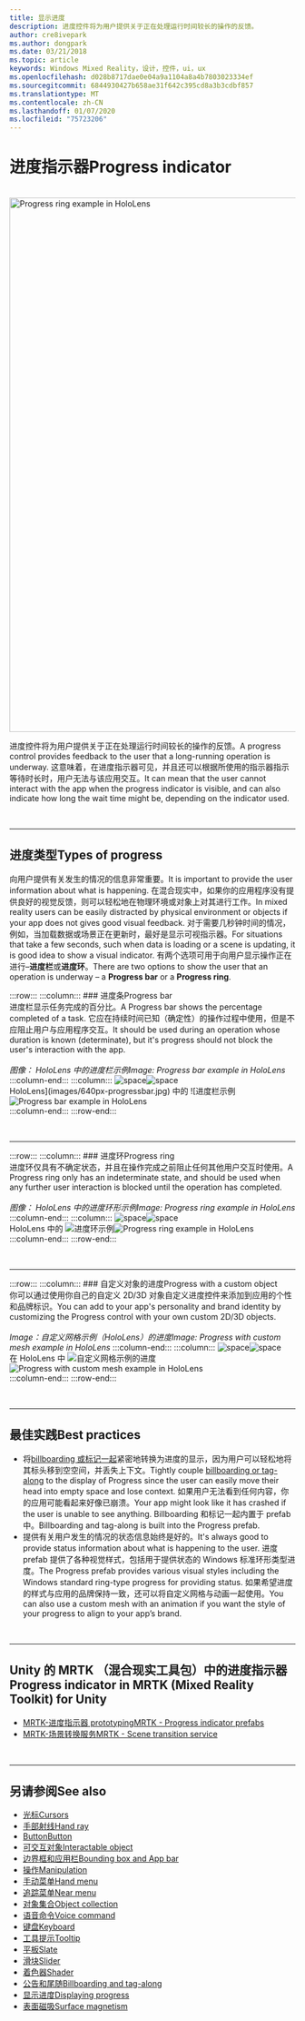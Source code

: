 ```yaml
---
title: 显示进度
description: 进度控件将为用户提供关于正在处理运行时间较长的操作的反馈。
author: cre8ivepark
ms.author: dongpark
ms.date: 03/21/2018
ms.topic: article
keywords: Windows Mixed Reality，设计，控件，ui，ux
ms.openlocfilehash: d028b8717dae0e04a9a1104a8a4b7803023334ef
ms.sourcegitcommit: 6844930427b658ae31f642c395cd8a3b3cdbf857
ms.translationtype: MT
ms.contentlocale: zh-CN
ms.lasthandoff: 01/07/2020
ms.locfileid: "75723206"
---
```

# <a name="progress-indicator"></a><span data-ttu-id="cc6ab-104">进度指示器</span><span class="sxs-lookup"><span data-stu-id="cc6ab-104">Progress indicator</span></span>

<br>

<img src="images/UX/MRTK_ProgressIndicator.gif" alt="Progress ring example in HoloLens" width="940px">

<span data-ttu-id="cc6ab-105">进度控件将为用户提供关于正在处理运行时间较长的操作的反馈。</span><span class="sxs-lookup"><span data-stu-id="cc6ab-105">A progress control provides feedback to the user that a long-running operation is underway.</span></span> <span data-ttu-id="cc6ab-106">这意味着，在进度指示器可见，并且还可以根据所使用的指示器指示等待时长时，用户无法与该应用交互。</span><span class="sxs-lookup"><span data-stu-id="cc6ab-106">It can mean that the user cannot interact with the app when the progress indicator is visible, and can also indicate how long the wait time might be, depending on the indicator used.</span></span>

<br>

---

## <a name="types-of-progress"></a><span data-ttu-id="cc6ab-107">进度类型</span><span class="sxs-lookup"><span data-stu-id="cc6ab-107">Types of progress</span></span>

<span data-ttu-id="cc6ab-108">向用户提供有关发生的情况的信息非常重要。</span><span class="sxs-lookup"><span data-stu-id="cc6ab-108">It is important to provide the user information about what is happening.</span></span> <span data-ttu-id="cc6ab-109">在混合现实中，如果你的应用程序没有提供良好的视觉反馈，则可以轻松地在物理环境或对象上对其进行工作。</span><span class="sxs-lookup"><span data-stu-id="cc6ab-109">In mixed reality users can be easily distracted by physical environment or objects if your app does not gives good visual feedback.</span></span> <span data-ttu-id="cc6ab-110">对于需要几秒钟时间的情况，例如，当加载数据或场景正在更新时，最好是显示可视指示器。</span><span class="sxs-lookup"><span data-stu-id="cc6ab-110">For situations that take a few seconds, such when data is loading or a scene is updating, it is good idea to show a visual indicator.</span></span> <span data-ttu-id="cc6ab-111">有两个选项可用于向用户显示操作正在进行–**进度栏**或**进度环**。</span><span class="sxs-lookup"><span data-stu-id="cc6ab-111">There are two options to show the user that an operation is underway – a **Progress bar** or a **Progress ring**.</span></span>

:::row:::
    :::column:::
        ### <a name="progress-barbr"></a><span data-ttu-id="cc6ab-112">进度条</span><span class="sxs-lookup"><span data-stu-id="cc6ab-112">Progress bar</span></span><br>
        <span data-ttu-id="cc6ab-113">进度栏显示任务完成的百分比。</span><span class="sxs-lookup"><span data-stu-id="cc6ab-113">A Progress bar shows the percentage completed of a task.</span></span> <span data-ttu-id="cc6ab-114">它应在持续时间已知（确定性）的操作过程中使用，但是不应阻止用户与应用程序交互。</span><span class="sxs-lookup"><span data-stu-id="cc6ab-114">It should be used during an operation whose duration is known (determinate), but it's progress should not block the user's interaction with the app.</span></span><br>
        <br>
        <span data-ttu-id="cc6ab-115">*图像： HoloLens 中的进度栏示例*</span><span class="sxs-lookup"><span data-stu-id="cc6ab-115">*Image: Progress bar example in HoloLens*</span></span>
    :::column-end:::
        :::column:::
        <span data-ttu-id="cc6ab-116">![space](images/spacer-20x582.png)</span><span class="sxs-lookup"><span data-stu-id="cc6ab-116">![space](images/spacer-20x582.png)</span></span><br>
       <span data-ttu-id="cc6ab-117">HoloLens](images/640px-progressbar.jpg) 中的 ![进度栏示例</span><span class="sxs-lookup"><span data-stu-id="cc6ab-117">![Progress bar example in HoloLens](images/640px-progressbar.jpg)</span></span><br>
    :::column-end:::
:::row-end:::

<br>

---

:::row:::
    :::column:::
        ### <a name="progress-ringbr"></a><span data-ttu-id="cc6ab-118">进度环</span><span class="sxs-lookup"><span data-stu-id="cc6ab-118">Progress ring</span></span><br>
        <span data-ttu-id="cc6ab-119">进度环仅具有不确定状态，并且在操作完成之前阻止任何其他用户交互时使用。</span><span class="sxs-lookup"><span data-stu-id="cc6ab-119">A Progress ring only has an indeterminate state, and should be used when any further user interaction is blocked until the operation has completed.</span></span><br>
        <br>
        <span data-ttu-id="cc6ab-120">*图像： HoloLens 中的进度环形示例*</span><span class="sxs-lookup"><span data-stu-id="cc6ab-120">*Image: Progress ring example in HoloLens*</span></span>
    :::column-end:::
        :::column:::
        <span data-ttu-id="cc6ab-121">![space](images/spacer-20x582.png)</span><span class="sxs-lookup"><span data-stu-id="cc6ab-121">![space](images/spacer-20x582.png)</span></span><br>
       <span data-ttu-id="cc6ab-122">HoloLens 中的 ![进度环示例](images/640px-progressring.jpg)</span><span class="sxs-lookup"><span data-stu-id="cc6ab-122">![Progress ring example in HoloLens](images/640px-progressring.jpg)</span></span><br>
    :::column-end:::
:::row-end:::

<br>

---

:::row:::
    :::column:::
        ### <a name="progress-with-a-custom-objectbr"></a><span data-ttu-id="cc6ab-123">自定义对象的进度</span><span class="sxs-lookup"><span data-stu-id="cc6ab-123">Progress with a custom object</span></span><br>
        <span data-ttu-id="cc6ab-124">你可以通过使用你自己的自定义 2D/3D 对象自定义进度控件来添加到应用的个性和品牌标识。</span><span class="sxs-lookup"><span data-stu-id="cc6ab-124">You can add to your app's personality and brand identity by customizing the Progress control with your own custom 2D/3D objects.</span></span><br>
        <br>
        <span data-ttu-id="cc6ab-125">*Image：自定义网格示例（HoloLens）的进度*</span><span class="sxs-lookup"><span data-stu-id="cc6ab-125">*Image: Progress with custom mesh example in HoloLens*</span></span>
    :::column-end:::
        :::column:::
        <span data-ttu-id="cc6ab-126">![space](images/spacer-20x582.png)</span><span class="sxs-lookup"><span data-stu-id="cc6ab-126">![space](images/spacer-20x582.png)</span></span><br>
       <span data-ttu-id="cc6ab-127">在 HoloLens 中 ![自定义网格示例的进度](images/640px-progresscustom.jpg)</span><span class="sxs-lookup"><span data-stu-id="cc6ab-127">![Progress with custom mesh example in HoloLens](images/640px-progresscustom.jpg)</span></span><br>
    :::column-end:::
:::row-end:::

<br>

---

## <a name="best-practices"></a><span data-ttu-id="cc6ab-128">最佳实践</span><span class="sxs-lookup"><span data-stu-id="cc6ab-128">Best practices</span></span>
* <span data-ttu-id="cc6ab-129">将[billboarding 或标记一起](billboarding-and-tag-along.md)紧密地转换为进度的显示，因为用户可以轻松地将其标头移到空空间，并丢失上下文。</span><span class="sxs-lookup"><span data-stu-id="cc6ab-129">Tightly couple [billboarding or tag-along](billboarding-and-tag-along.md) to the display of Progress since the user can easily move their head into empty space and lose context.</span></span> <span data-ttu-id="cc6ab-130">如果用户无法看到任何内容，你的应用可能看起来好像已崩溃。</span><span class="sxs-lookup"><span data-stu-id="cc6ab-130">Your app might look like it has crashed if the user is unable to see anything.</span></span> <span data-ttu-id="cc6ab-131">Billboarding 和标记一起内置于 prefab 中。</span><span class="sxs-lookup"><span data-stu-id="cc6ab-131">Billboarding and tag-along is built into the Progress prefab.</span></span>
* <span data-ttu-id="cc6ab-132">提供有关用户发生的情况的状态信息始终是好的。</span><span class="sxs-lookup"><span data-stu-id="cc6ab-132">It's always good to provide status information about what is happening to the user.</span></span> <span data-ttu-id="cc6ab-133">进度 prefab 提供了各种视觉样式，包括用于提供状态的 Windows 标准环形类型进度。</span><span class="sxs-lookup"><span data-stu-id="cc6ab-133">The Progress prefab provides various visual styles including the Windows standard ring-type progress for providing status.</span></span> <span data-ttu-id="cc6ab-134">如果希望进度的样式与应用的品牌保持一致，还可以将自定义网格与动画一起使用。</span><span class="sxs-lookup"><span data-stu-id="cc6ab-134">You can also use a custom mesh with an animation if you want the style of your progress to align to your app’s brand.</span></span>

<br>

---

## <a name="progress-indicator-in-mrtk-mixed-reality-toolkit-for-unity"></a><span data-ttu-id="cc6ab-135">Unity 的 MRTK （混合现实工具包）中的进度指示器</span><span class="sxs-lookup"><span data-stu-id="cc6ab-135">Progress indicator in MRTK (Mixed Reality Toolkit) for Unity</span></span>

* [<span data-ttu-id="cc6ab-136">MRTK-进度指示器 prototyping</span><span class="sxs-lookup"><span data-stu-id="cc6ab-136">MRTK - Progress indicator prefabs</span></span>](https://github.com/microsoft/MixedRealityToolkit-Unity/tree/mrtk_release/Assets/MixedRealityToolkit.SDK/Features/UX/Prefabs/ProgressIndicators)
* [<span data-ttu-id="cc6ab-137">MRTK-场景转换服务</span><span class="sxs-lookup"><span data-stu-id="cc6ab-137">MRTK - Scene transition service</span></span>](https://microsoft.github.io/MixedRealityToolkit-Unity/Documentation/Extensions/SceneTransitionService/SceneTransitionServiceOverview.html)


<br>

---

## <a name="see-also"></a><span data-ttu-id="cc6ab-138">另请参阅</span><span class="sxs-lookup"><span data-stu-id="cc6ab-138">See also</span></span>

* [<span data-ttu-id="cc6ab-139">光标</span><span class="sxs-lookup"><span data-stu-id="cc6ab-139">Cursors</span></span>](cursors.md)
* [<span data-ttu-id="cc6ab-140">手部射线</span><span class="sxs-lookup"><span data-stu-id="cc6ab-140">Hand ray</span></span>](point-and-commit.md)
* [<span data-ttu-id="cc6ab-141">Button</span><span class="sxs-lookup"><span data-stu-id="cc6ab-141">Button</span></span>](button.md)
* [<span data-ttu-id="cc6ab-142">可交互对象</span><span class="sxs-lookup"><span data-stu-id="cc6ab-142">Interactable object</span></span>](interactable-object.md)
* [<span data-ttu-id="cc6ab-143">边界框和应用栏</span><span class="sxs-lookup"><span data-stu-id="cc6ab-143">Bounding box and App bar</span></span>](app-bar-and-bounding-box.md)
* [<span data-ttu-id="cc6ab-144">操作</span><span class="sxs-lookup"><span data-stu-id="cc6ab-144">Manipulation</span></span>](direct-manipulation.md)
* [<span data-ttu-id="cc6ab-145">手动菜单</span><span class="sxs-lookup"><span data-stu-id="cc6ab-145">Hand menu</span></span>](hand-menu.md)
* [<span data-ttu-id="cc6ab-146">追踪菜单</span><span class="sxs-lookup"><span data-stu-id="cc6ab-146">Near menu</span></span>](near-menu.md)
* [<span data-ttu-id="cc6ab-147">对象集合</span><span class="sxs-lookup"><span data-stu-id="cc6ab-147">Object collection</span></span>](object-collection.md)
* [<span data-ttu-id="cc6ab-148">语音命令</span><span class="sxs-lookup"><span data-stu-id="cc6ab-148">Voice command</span></span>](voice-input.md)
* [<span data-ttu-id="cc6ab-149">键盘</span><span class="sxs-lookup"><span data-stu-id="cc6ab-149">Keyboard</span></span>](keyboard.md)
* [<span data-ttu-id="cc6ab-150">工具提示</span><span class="sxs-lookup"><span data-stu-id="cc6ab-150">Tooltip</span></span>](tooltip.md)
* [<span data-ttu-id="cc6ab-151">平板</span><span class="sxs-lookup"><span data-stu-id="cc6ab-151">Slate</span></span>](slate.md)
* [<span data-ttu-id="cc6ab-152">滑块</span><span class="sxs-lookup"><span data-stu-id="cc6ab-152">Slider</span></span>](slider.md)
* [<span data-ttu-id="cc6ab-153">着色器</span><span class="sxs-lookup"><span data-stu-id="cc6ab-153">Shader</span></span>](shader.md)
* [<span data-ttu-id="cc6ab-154">公告和尾随</span><span class="sxs-lookup"><span data-stu-id="cc6ab-154">Billboarding and tag-along</span></span>](billboarding-and-tag-along.md)
* [<span data-ttu-id="cc6ab-155">显示进度</span><span class="sxs-lookup"><span data-stu-id="cc6ab-155">Displaying progress</span></span>](progress.md)
* [<span data-ttu-id="cc6ab-156">表面磁吸</span><span class="sxs-lookup"><span data-stu-id="cc6ab-156">Surface magnetism</span></span>](surface-magnetism.md)
